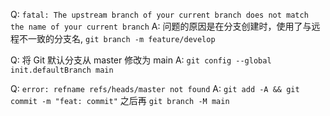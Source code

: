 Q: `fatal: The upstream branch of your current branch does not match the name of your current branch`
A: 问题的原因是在分支创建时，使用了与远程不一致的分支名, `git branch -m feature/develop`

Q: 将 Git 默认分支从 master 修改为 main
A: `git config --global init.defaultBranch main`

Q: `error: refname refs/heads/master not found`
A: `git add -A && git commit -m "feat: commit"` 之后再 `git branch -M main`
